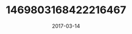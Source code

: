 ---
title: "1469803168422216467"
image: "2017-03-14 06.43.33 1469803168422216467_46248401"
date: "2017-03-14"
type: "photo"
---